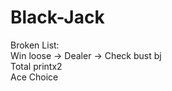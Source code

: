 # Black-Jack
Broken List:    
Win loose -> Dealer -> Check bust bj         
Total printx2        
Ace Choice       
